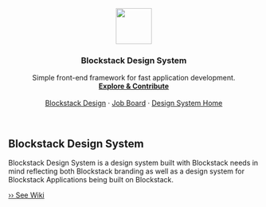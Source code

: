 <p align="center">
  <br>
  <br>
  <a href="https://blockstack.org">
    <img src="https://media.githubusercontent.com/media/blockstack/designs/master/logo/RGB/bug/blockstack-bug-rounded-256x256.png" width=72 height=72>
  </a>

  <h3 align="center">Blockstack Design System</h3>

  <p align="center">
    Simple front-end framework for fast application development.
    <br>
    <a href="https://github.com/blockstack"><strong>Explore & Contribute</strong></a>
    <br>
    <br>
    <a href="https://github.com/blockstack/designs">Blockstack Design</a>
    &middot;
    <a href="https://blockstack.org/careers">Job Board</a>
    &middot;
    <a href="https://github.com/blockstack/design-system">Design System Home</a>
  </p>
</p>

<br>

## Blockstack Design System

Blockstack Design System is a design system built with Blockstack needs in mind reflecting both Blockstack branding as well as a design system for Blockstack Applications being built on Blockstack.

[›› See Wiki](https://github.com/blockstack/design-system/wiki)
